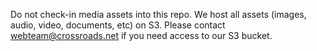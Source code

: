 Do not check-in media assets into this repo. We host all assets (images, audio, video, documents, etc) on S3. Please contact webteam@crossroads.net if you need access to our S3 bucket.